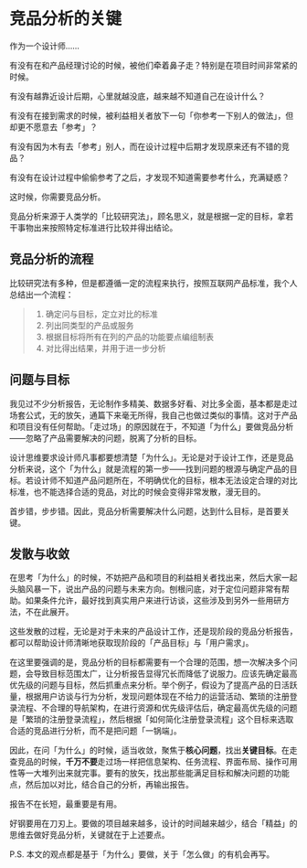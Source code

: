 # 竞品分析的关键

作为一个设计师……

有没有在和产品经理讨论的时候，被他们牵着鼻子走？特别是在项目时间非常紧的时候。

有没有越靠近设计后期，心里就越没底，越来越不知道自己在设计什么？

有没有在接到需求的时候，被利益相关者放下一句「你参考一下别人的做法」，但却更不愿意去「参考」？

有没有因为木有去「参考」别人，而在设计过程中后期才发现原来还有不错的竞品？

有没有在设计过程中偷偷参考了之后，才发现不知道需要参考什么，充满疑惑？

这时候，你需要竞品分析。

竞品分析来源于人类学的「比较研究法」，顾名思义，就是根据一定的目标，拿若干事物出来按照特定标准进行比较并得出结论。

## 竞品分析的流程

比较研究法有多种，但是都遵循一定的流程来执行，按照互联网产品标准，我个人总结出一个流程：

> 1. 确定问与目标，定立对比的标准
> 2. 列出同类型的产品或服务
> 3. 根据目标将所有在列的产品的功能要点编组制表
> 4. 对比得出结果，并用于进一步分析

## 问题与目标

我见过不少分析报告，无论制作多精美、数据多好看、对比多全面，基本都是走过场套公式，无的放矢，通篇下来毫无所得，我自己也做过类似的事情。这对于产品和项目没有任何帮助。「走过场」的原因就在于，不知道「为什么」要做竞品分析——忽略了产品需要解决的问题，脱离了分析的目标。

设计思维要求设计师凡事都要想清楚「为什么」。无论是对于设计工作，还是竞品分析来说，这个「为什么」就是流程的第一步——找到问题的根源与确定产品的目标。若设计师不知道产品问题所在，不明确优化的目标，根本无法设定合理的对比标准，也不能选择合适的竞品，对比的时候会变得非常发散，漫无目的。

首步错，步步错。因此，竞品分析需要解决什么问题，达到什么目标，是首要关键。


## 发散与收敛

在思考「为什么」的时候，不妨把产品和项目的利益相关者找出来，然后大家一起头脑风暴一下，说出产品的问题与未来方向。刨根问底，对于定位问题非常有帮助。如果条件允许，最好找到真实用户来进行访谈，这些涉及到另外一些用研方法，不在此展开。

这些发散的过程，无论是对于未来的产品设计工作，还是现阶段的竞品分析报告，都可以帮助设计师清晰地获取现阶段的「产品目标」与「用户需求」。

在这里要强调的是，竞品分析的目标都需要有一个合理的范围，想一次解决多个问题，会导致目标范围太广，让分析报告显得冗长而降低了说服力。应该先确定最高优先级的问题与目标，然后抓重点来分析。举个例子，假设为了提高产品的日活跃量，根据用户访谈与行为分析，发现问题体现在不给力的运营活动、繁琐的注册登录流程、不合理的导航架构，在进行资源和优先级评估后，确定最高优先级的问题是「繁琐的注册登录流程」，然后根据「如何简化注册登录流程」这个目标来选取合适的竞品进行分析，而不是把问题「一锅端」。

因此，在问「为什么」的时候，适当收敛，聚焦于**核心问题**，找出**关键目标**。在走查竞品的时候，**千万不要**走过场一样把信息架构、任务流程、界面布局、操作可用性等一大堆列出来就完事。要有的放矢，找出那些能满足目标和解决问题的功能点，然后加以对比，结合自己的分析，再输出报告。

报告不在长短，最重要是有用。

好钢要用在刀刃上。要做的项目越来越多，设计的时间越来越少，结合「精益」的思维去做好竞品分析，关键就在于上述要点。


P.S. 本文的观点都是基于「为什么」要做，关于「怎么做」的有机会再写。





